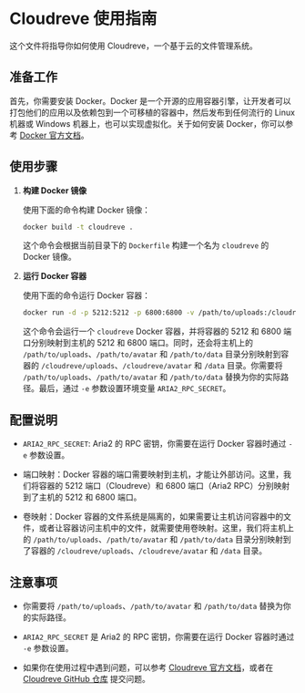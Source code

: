 # Cloudreve 使用指南

这个文件将指导你如何使用 Cloudreve，一个基于云的文件管理系统。

## 准备工作

首先，你需要安装 Docker。Docker 是一个开源的应用容器引擎，让开发者可以打包他们的应用以及依赖包到一个可移植的容器中，然后发布到任何流行的 Linux 机器或 Windows 机器上，也可以实现虚拟化。关于如何安装 Docker，你可以参考 [Docker 官方文档](https://docs.docker.com/get-docker/)。

## 使用步骤

1. **构建 Docker 镜像**

    使用下面的命令构建 Docker 镜像：

    ```bash
    docker build -t cloudreve .
    ```

    这个命令会根据当前目录下的 `Dockerfile` 构建一个名为 `cloudreve` 的 Docker 镜像。

2. **运行 Docker 容器**

    使用下面的命令运行 Docker 容器：

    ```bash
    docker run -d -p 5212:5212 -p 6800:6800 -v /path/to/uploads:/cloudreve/uploads -v /path/to/avatar:/cloudreve/avatar -v /path/to/data:/data -e ARIA2_RPC_SECRET=your_token cloudreve
    ```

    这个命令会运行一个 `cloudreve` Docker 容器，并将容器的 5212 和 6800 端口分别映射到主机的 5212 和 6800 端口。同时，还会将主机上的 `/path/to/uploads`、`/path/to/avatar` 和 `/path/to/data` 目录分别映射到容器的 `/cloudreve/uploads`、`/cloudreve/avatar` 和 `/data` 目录。你需要将 `/path/to/uploads`、`/path/to/avatar` 和 `/path/to/data` 替换为你的实际路径。最后，通过 `-e` 参数设置环境变量 `ARIA2_RPC_SECRET`。

## 配置说明

- `ARIA2_RPC_SECRET`: Aria2 的 RPC 密钥，你需要在运行 Docker 容器时通过 `-e` 参数设置。

- 端口映射：Docker 容器的端口需要映射到主机，才能让外部访问。这里，我们将容器的 5212 端口（Cloudreve）和 6800 端口（Aria2 RPC）分别映射到了主机的 5212 和 6800 端口。

- 卷映射：Docker 容器的文件系统是隔离的，如果需要让主机访问容器中的文件，或者让容器访问主机中的文件，就需要使用卷映射。这里，我们将主机上的 `/path/to/uploads`、`/path/to/avatar` 和 `/path/to/data` 目录分别映射到了容器的 `/cloudreve/uploads`、`/cloudreve/avatar` 和 `/data` 目录。

## 注意事项

- 你需要将 `/path/to/uploads`、`/path/to/avatar` 和 `/path/to/data` 替换为你的实际路径。

- `ARIA2_RPC_SECRET` 是 Aria2 的 RPC 密钥，你需要在运行 Docker 容器时通过 `-e` 参数设置。

- 如果你在使用过程中遇到问题，可以参考 [Cloudreve 官方文档](https://docs.cloudreve.org/)，或者在 [Cloudreve GitHub 仓库](https://github.com/cloudreve/Cloudreve) 提交问题。
